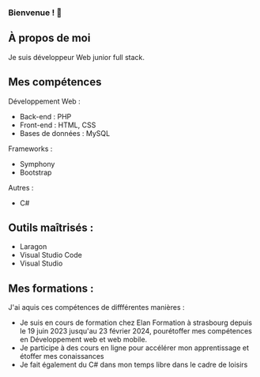 ### Bienvenue ! 👋

## À propos de moi
Je suis développeur Web junior full stack.

## Mes compétences
Développement Web :
- Back-end : PHP
- Front-end : HTML, CSS
- Bases de données : MySQL

Frameworks :
- Symphony
- Bootstrap

Autres :
- C#

## Outils maîtrisés :
- Laragon
- Visual Studio Code
- Visual Studio

## Mes formations :
J'ai aquis ces compétences de diffférentes manières :
- Je suis en cours de formation chez Elan Formation à strasbourg depuis le 19 juin 2023 jusqu'au 23 février 2024, pourétoffer mes compétences en Développement web et web mobile.
- Je participe à des cours en ligne pour accélérer mon apprentissage et étoffer mes conaissances
- Je fait également du C# dans mon temps libre dans le cadre de loisirs
